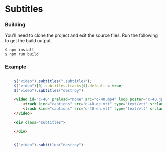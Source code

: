 # Subtitles

### Building
You'll need to clone the project and edit the source files.
Run the following to get the build output.
```
$ npm install
$ npm run build
```

### Example
```javascript

    $("video").subtitles(".subtitles");
    $("video")[0].subtitles.tracks[0].default = true;
    $("video").subtitles("destroy");

```

```html
    <video id="c-40" preload="none" src="c-40.mp4" loop poster="c-40.jpg">
        <track kind="captions" src="c-40-de.vtt" type="text/vtt" srclang="de" label="Deutsch">
        <track kind="captions" src="c-40-en.vtt" type="text/vtt" srclang="en" label="English">
    </video>

    <div class="subtitles">

    </div>
```

```javascript

    $("video").subtitles("destroy");

```
